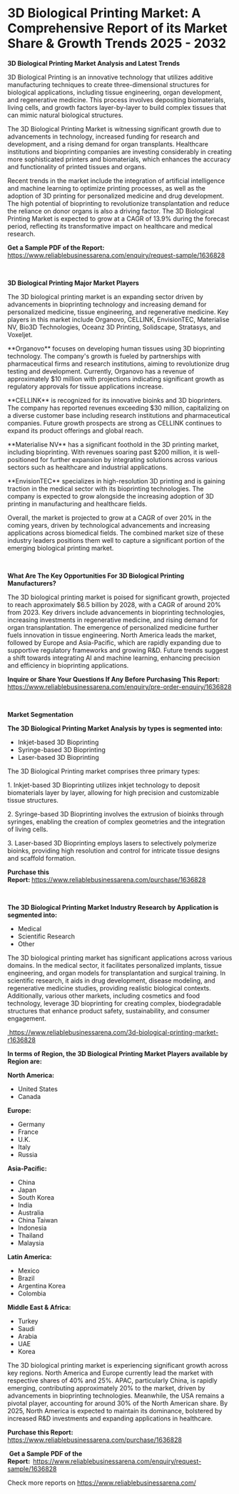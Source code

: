 <p><h1>3D Biological Printing Market: A Comprehensive Report of its Market Share & Growth Trends 2025 - 2032</h1></p><p><strong>3D Biological Printing Market Analysis and Latest Trends</strong></p>
<p><p>3D Biological Printing is an innovative technology that utilizes additive manufacturing techniques to create three-dimensional structures for biological applications, including tissue engineering, organ development, and regenerative medicine. This process involves depositing biomaterials, living cells, and growth factors layer-by-layer to build complex tissues that can mimic natural biological structures.</p><p>The 3D Biological Printing Market is witnessing significant growth due to advancements in technology, increased funding for research and development, and a rising demand for organ transplants. Healthcare institutions and bioprinting companies are investing considerably in creating more sophisticated printers and biomaterials, which enhances the accuracy and functionality of printed tissues and organs.</p><p>Recent trends in the market include the integration of artificial intelligence and machine learning to optimize printing processes, as well as the adoption of 3D printing for personalized medicine and drug development. The high potential of bioprinting to revolutionize transplantation and reduce the reliance on donor organs is also a driving factor. The 3D Biological Printing Market is expected to grow at a CAGR of 13.9% during the forecast period, reflecting its transformative impact on healthcare and medical research.</p></p>
<p><strong>Get a Sample PDF of the Report:&nbsp;</strong> <a href="https://www.reliablebusinessarena.com/enquiry/request-sample/1636828?utm_campaign=3189&utm_medium=2&utm_source=Github&utm_content=ia&utm_term=31032025&utm_id=3d-biological-printing">https://www.reliablebusinessarena.com/enquiry/request-sample/1636828</a></p>
<p>&nbsp;</p>
<p><strong>3D Biological Printing Major Market Players</strong></p>
<p><p>The 3D biological printing market is an expanding sector driven by advancements in bioprinting technology and increasing demand for personalized medicine, tissue engineering, and regenerative medicine. Key players in this market include Organovo, CELLINK, EnvisionTEC, Materialise NV, Bio3D Technologies, Oceanz 3D Printing, Solidscape, Stratasys, and Voxeljet.</p><p>**Organovo** focuses on developing human tissues using 3D bioprinting technology. The company's growth is fueled by partnerships with pharmaceutical firms and research institutions, aiming to revolutionize drug testing and development. Currently, Organovo has a revenue of approximately $10 million with projections indicating significant growth as regulatory approvals for tissue applications increase.</p><p>**CELLINK** is recognized for its innovative bioinks and 3D bioprinters. The company has reported revenues exceeding $30 million, capitalizing on a diverse customer base including research institutions and pharmaceutical companies. Future growth prospects are strong as CELLINK continues to expand its product offerings and global reach.</p><p>**Materialise NV** has a significant foothold in the 3D printing market, including bioprinting. With revenues soaring past $200 million, it is well-positioned for further expansion by integrating solutions across various sectors such as healthcare and industrial applications.</p><p>**EnvisionTEC** specializes in high-resolution 3D printing and is gaining traction in the medical sector with its bioprinting technologies. The company is expected to grow alongside the increasing adoption of 3D printing in manufacturing and healthcare fields.</p><p>Overall, the market is projected to grow at a CAGR of over 20% in the coming years, driven by technological advancements and increasing applications across biomedical fields. The combined market size of these industry leaders positions them well to capture a significant portion of the emerging biological printing market.</p></p>
<p>&nbsp;</p>
<p><strong>What Are The Key Opportunities For 3D Biological Printing Manufacturers?</strong></p>
<p><p>The 3D biological printing market is poised for significant growth, projected to reach approximately $6.5 billion by 2028, with a CAGR of around 20% from 2023. Key drivers include advancements in bioprinting technologies, increasing investments in regenerative medicine, and rising demand for organ transplantation. The emergence of personalized medicine further fuels innovation in tissue engineering. North America leads the market, followed by Europe and Asia-Pacific, which are rapidly expanding due to supportive regulatory frameworks and growing R&D. Future trends suggest a shift towards integrating AI and machine learning, enhancing precision and efficiency in bioprinting applications.</p></p>
<p><strong>Inquire or Share Your Questions If Any Before Purchasing This Report:</strong> <a href="https://www.reliablebusinessarena.com/enquiry/pre-order-enquiry/1636828?utm_campaign=3189&utm_medium=2&utm_source=Github&utm_content=ia&utm_term=31032025&utm_id=3d-biological-printing">https://www.reliablebusinessarena.com/enquiry/pre-order-enquiry/1636828</a></p>
<p>&nbsp;</p>
<p><strong>Market Segmentation</strong></p>
<p><strong>The 3D Biological Printing Market Analysis by types is segmented into:</strong></p>
<p><ul><li>Inkjet-based 3D Bioprinting</li><li>Syringe-based 3D Bioprinting</li><li>Laser-based 3D Bioprinting</li></ul></p>
<p><p>The 3D Biological Printing market comprises three primary types: </p><p>1. Inkjet-based 3D Bioprinting utilizes inkjet technology to deposit biomaterials layer by layer, allowing for high precision and customizable tissue structures. </p><p>2. Syringe-based 3D Bioprinting involves the extrusion of bioinks through syringes, enabling the creation of complex geometries and the integration of living cells. </p><p>3. Laser-based 3D Bioprinting employs lasers to selectively polymerize bioinks, providing high resolution and control for intricate tissue designs and scaffold formation.</p></p>
<p><strong>Purchase this Report:&nbsp;</strong><a href="https://www.reliablebusinessarena.com/purchase/1636828?utm_campaign=3189&utm_medium=2&utm_source=Github&utm_content=ia&utm_term=31032025&utm_id=3d-biological-printing">https://www.reliablebusinessarena.com/purchase/1636828</a></p>
<p>&nbsp;</p>
<p><strong>The 3D Biological Printing Market Industry Research by Application is segmented into:</strong></p>
<p><ul><li>Medical</li><li>Scientific Research</li><li>Other</li></ul></p>
<p><p>The 3D biological printing market has significant applications across various domains. In the medical sector, it facilitates personalized implants, tissue engineering, and organ models for transplantation and surgical training. In scientific research, it aids in drug development, disease modeling, and regenerative medicine studies, providing realistic biological contexts. Additionally, various other markets, including cosmetics and food technology, leverage 3D bioprinting for creating complex, biodegradable structures that enhance product safety, sustainability, and consumer engagement.</p></p>
<p><a href="https://www.reliablebusinessarena.com/3d-biological-printing-market-r1636828?utm_campaign=3189&utm_medium=2&utm_source=Github&utm_content=ia&utm_term=31032025&utm_id=3d-biological-printing">&nbsp;https://www.reliablebusinessarena.com/3d-biological-printing-market-r1636828</a></p>
<p><strong>In terms of Region, the 3D Biological Printing Market Players available by Region are:</strong></p>
<p>
    <p> <strong> North America: </strong>
        <ul>
            <li>United States</li>
            <li>Canada</li>
        </ul>
        </p> 
    <p> <strong> Europe: </strong>
        <ul>
            <li>Germany</li>
            <li>France</li>
            <li>U.K.</li>
            <li>Italy</li>
            <li>Russia</li>
        </ul>
        </p> 
    <p> <strong> Asia-Pacific: </strong>
        <ul>
            <li>China</li>
            <li>Japan</li>
            <li>South Korea</li>
            <li>India</li>
            <li>Australia</li>
            <li>China Taiwan</li>
            <li>Indonesia</li>
            <li>Thailand</li>
            <li>Malaysia</li>
        </ul>
        </p> 
    <p> <strong> Latin America: </strong>
        <ul>
            <li>Mexico</li>
            <li>Brazil</li>
            <li>Argentina Korea</li>
            <li>Colombia</li>
        </ul>
        </p> 
    <p> <strong> Middle East & Africa: </strong>
        <ul>
            <li>Turkey</li>
            <li>Saudi</li>
            <li>Arabia</li>
            <li>UAE</li>
            <li>Korea</li>
        </ul>
    </p>
    </p>
<p><p>The 3D biological printing market is experiencing significant growth across key regions. North America and Europe currently lead the market with respective shares of 40% and 25%. APAC, particularly China, is rapidly emerging, contributing approximately 20% to the market, driven by advancements in bioprinting technologies. Meanwhile, the USA remains a pivotal player, accounting for around 30% of the North American share. By 2025, North America is expected to maintain its dominance, bolstered by increased R&D investments and expanding applications in healthcare.</p></p>
<p><strong>Purchase this Report: </strong><a href="https://www.reliablebusinessarena.com/purchase/1636828?utm_campaign=3189&utm_medium=2&utm_source=Github&utm_content=ia&utm_term=31032025&utm_id=3d-biological-printing">https://www.reliablebusinessarena.com/purchase/1636828</a></p>
<p>&nbsp;<strong>Get a Sample PDF of the Report:&nbsp;&nbsp;</strong><a href="https://www.reliablebusinessarena.com/enquiry/request-sample/1636828?utm_campaign=3189&utm_medium=2&utm_source=Github&utm_content=ia&utm_term=31032025&utm_id=3d-biological-printing">https://www.reliablebusinessarena.com/enquiry/request-sample/1636828</a></p>
<p><strong></strong></p>
<p>Check more reports on <a href="https://www.reliablebusinessarena.com/?utm_campaign=3189&utm_medium=2&utm_source=Github&utm_content=ia&utm_term=31032025&utm_id=3d-biological-printing">https://www.reliablebusinessarena.com/</a></p>